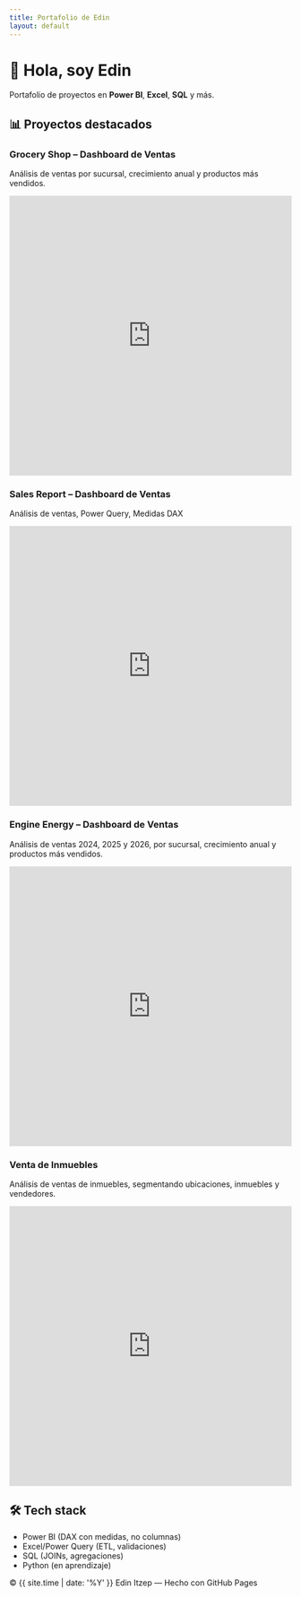 ```yaml
---
title: Portafolio de Edin
layout: default
---
```


<link rel="stylesheet" href="{{ '/assets/css/custom.css?v=4' | relative_url }}">

<div class="hero">
  <h1>👋 Hola, soy Edin</h1>
  <p>Portafolio de proyectos en <b>Power BI</b>, <b>Excel</b>, <b>SQL</b> y más.</p>
</div>

<div class="section">
  <h2>📊 Proyectos destacados</h2>

  <div class="grid">

   <div class="card">
<h3>Grocery Shop – Dashboard de Ventas</h3>
<p>Análisis de ventas por sucursal, crecimiento anual y productos más vendidos.</p>
<iframe
   title="GroceryShop"
   width="100%" height="500"
   src="https://app.powerbi.com/view?r=eyJrIjoiN2U3YzYxNzItNmE4Ny00NTM0LTg5ZmEtOWJlMmYwMzdkMzhkIiwidCI6IjVmNTNiNGNlLTYzZDQtNGVlOC04OGQyLTIyZjBiMmQ0YjI3YSIsImMiOjR9"
   frameborder="0" allowfullscreen="true"></iframe>
</div>

 <div class="card">
<h3>Sales Report – Dashboard de Ventas</h3>
<p>Análisis de ventas, Power Query, Medidas DAX</p>
<iframe
   title="Sales Report"
   width="100%" height="500"
   src="https://app.powerbi.com/view?r=eyJrIjoiMGFlZDJjNjktOWYzYS00OWM2LWI0ZWEtNWNhYmQyMjQwZTgxIiwidCI6IjVmNTNiNGNlLTYzZDQtNGVlOC04OGQyLTIyZjBiMmQ0YjI3YSIsImMiOjR9&pageName=dcc6111abf1254091091"
   frameborder="0" allowfullscreen="true"></iframe>
</div>

 <div class="card">
<h3>Engine Energy – Dashboard de Ventas</h3>
<p>Análisis de ventas 2024, 2025 y 2026, por sucursal, crecimiento anual y productos más vendidos.</p>
<iframe
   title="Engine Energy"
   width="100%" height="500"
   src="https://app.powerbi.com/view?r=eyJrIjoiYmE0OWMwOWYtNTk2My00ZTE2LWI2OTgtZWFiNmE1YWQyMTViIiwidCI6IjVmNTNiNGNlLTYzZDQtNGVlOC04OGQyLTIyZjBiMmQ0YjI3YSIsImMiOjR9"
   frameborder="0" allowfullscreen="true"></iframe>
</div>


 <div class="card">
<h3>Venta de Inmuebles </h3>
<p>Análisis de ventas de inmuebles, segmentando ubicaciones, inmuebles y vendedores.</p>
<iframe
   title="Dashboard Inmuebles"
   width="100%" height="500"
   src="https://app.powerbi.com/view?r=eyJrIjoiNzE1NDJkZjEtMjAzZi00YjA0LWIzM2EtMDNiYzZhZjM2OTdhIiwidCI6IjVmNTNiNGNlLTYzZDQtNGVlOC04OGQyLTIyZjBiMmQ0YjI3YSIsImMiOjR9"
   frameborder="0" allowfullscreen="true"></iframe>
</div>

  </div>
</div>

<div class="section">
  <h2>🛠️ Tech stack</h2>
  <ul>
    <li>Power BI (DAX con medidas, no columnas)</li>
    <li>Excel/Power Query (ETL, validaciones)</li>
    <li>SQL (JOINs, agregaciones)</li>
    <li>Python (en aprendizaje)</li>
  </ul>
</div>

<footer>
  © {{ site.time | date: '%Y' }} Edin Itzep — Hecho con GitHub Pages
</footer>
